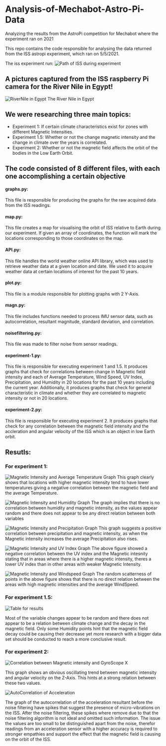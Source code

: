 # Analysis-of-Mechabot-Astro-Pi-Data
Analyzing the results from the AstroPi competition for Mechabot where the experiment ran on 2021 

This repo contains the code responsible for analysing the data returned from the ISS astropi experiment, which ran on 5/5/2021.

The iss experiment run:
![Path of ISS during experiment](https://github.com/RoboneClub/Mechabot-Analysis/blob/main/Plots%20for%20unprocessed%20data/Mechabot%20ISS%20runtime%20Orbit.png?raw=true)

## A pictures captured from the ISS raspberry Pi camera for the River Nile in Egypt!
![RiverNile in Egypt](https://github.com/RoboneClub/Mechabot-Analysis/blob/main/Images%20corresponding%20to%20the%2020%20chosen%20points%20in%20expirment-1/image_1296.jpg)
The River Nile in Egypt

## We were researching three main topics:

* Experiment 1:     If certain climate characteristics exist for zones with different Magnetic Intensities.
* Experiment 1.5:   Whether or not the change magnetic intensity and the change in climate over the years is correlated.
* Experiment 2:     Whether or not the magnetic field affects the orbit of the bodies in the Low Earth Orbit.



## The code consisted of 8 different files, with each one accomplishing a certain objective

#### graphs.py:
This file is responsible for producing the graphs for the raw acquired data from the ISS readings.

#### map.py:
This file creates a map for visualising the orbit of ISS relative to Earth during our experiment. If given an array of coordinates, the function will mark the locations corresponding to those coordinates on the map.

#### API.py:
This file handles the world weather online API library, which was used to retrieve weather data at a given location and date. We used it to acquire weather data at certain locations of interest for the past 10 years.

#### plot.py:
This file is a module responsible for plotting graphs with 2 Y-Axis.

#### magn.py:
This file includes functions needed to process IMU sensor data, such as autocorrelation, resultant magnitude, standard deviation, and correlation.

#### noisefiltering.py:
This file was made to filter noise from sensor readings.

#### experiment-1.py:
This file is responsible for executing experiment 1 and 1.5.
It produces graphs that check for correlations between change in Magnetic field intensity and each of Average Temperature, Wind Speed, UV Index, Precipitation, and Humidity in 20 locations for the past 10 years including the current year. Additionally, it produces graphs that check for general characteristic in climate and whether they are correlated to magnetic intensity or not in 20 locations.

#### experiment-2.py:
This file is responsible for executing experiment 2.
It produces graphs that check for any correlation between the magnetic field intensity and the accleration and angular velocity of the ISS which is an object in low Earth orbit.




## Resutls:
  
### For experiment 1:
![Magnetic Intensity and Average Temperature Graph](https://github.com/RoboneClub/Mechabot-Analysis/blob/main/Experiment%201.0%20plots%20and%20results/Magn-Temp.png?raw=true)
This graph clearly shows that locations with higher magnetic intensity tend to have lower temperatures giving a negative correlation between the magnetic field and the average Temperature.


![Magnetic Intensity and Humidity Graph](https://github.com/RoboneClub/Mechabot-Analysis/blob/main/Experiment%201.0%20plots%20and%20results/Magn-Humidity.png?raw=true)
The graph implies that there is no correlation between humidity and magnetic intensity, as the values appear random and there does not appear to be any direct relation between both variables


![Magnetic Intensity and Precipitation Graph](https://github.com/RoboneClub/Mechabot-Analysis/blob/main/Experiment%201.0%20plots%20and%20results/Magn-Precip.png?raw=true)
This graph suggests a positive correlation between precipitation and magnetic intensity, as when the Magnetic intensity increases the average Precipitation also rises.



![Magnetic Intensity and UV Index Graph](https://github.com/RoboneClub/Mechabot-Analysis/blob/main/Experiment%201.0%20plots%20and%20results/Magn-UV.png?raw=true)
The above figure showed a negative correlation between the UV index and the Magnetic intesnity stating that in areas where there is a higher magnetic intensity, theres a lower UV index than in other areas with weaker Magnetic Intensity.


![Magnetic Intensity and Windspeed Graph](https://github.com/RoboneClub/Mechabot-Analysis/blob/main/Experiment%201.0%20plots%20and%20results/Magn-WindSpeed.png)
The random scatterness of points in the above figure shows that there is no direct relation between the areas with high magnetic intensities and the average WindSpeed.


### For experiment 1.5:
![Table for results](https://cdn.discordapp.com/attachments/806968902620938283/859872743457947658/unknown.png)


Most of the variable changes appear to be random and there does not appear to be a relation between climate change and the decay
in the magnetic field. Only some Humidity points hint that the magnetic field decay could be causing their decrease yet more research with a bigger data set should be conducted to reach a more conclusive result. 

### For experiment 2:
![Correlation between Magnetic intensity and GyroScope X](https://github.com/RoboneClub/Mechabot-Analysis/blob/main/Experiment%202.0%20plots%20and%20results/gyroz_magn_corr.png)

This graph shows an obvious oscillating trend between magnetic intensity and angular velocity on the Z-Axis. This hints at a strong relation between
these two values.

![AutoCorrelation of Acceleration](https://github.com/RoboneClub/Mechabot-Analysis/blob/main/Experiment%202.0%20plots%20and%20results/acc_autocorr.png)

The graph of the autocorrelation of the acceleration resultant before the noise filtering have spikes that suggest the presence of micro-vibrations on the ISS.
After the noise filtering, these spikes where remove due to that the noise filtering algorithm is not ideal and omitted such information.
The issue  the values are too small to be distinguished apart from the noise, therefor readings from an acceleration sensor with a higher accuracy is
required to stronger empathies and support the effect that the magnetic field is causing on the orbit of the ISS.
